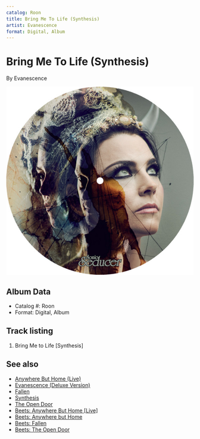 ```yaml
---
catalog: Roon
title: Bring Me To Life (Synthesis)
artist: Evanescence
format: Digital, Album
---
```


# Bring Me To Life (Synthesis)

By Evanescence

![](../../assets/albumcovers/Evanescence-Bring_Me_To_Life_Synthesis.png)

## Album Data

- Catalog #: Roon
- Format: Digital, Album


## Track listing


1. Bring Me to Life [Synthesis]


## See also

- [Anywhere But Home (Live)](Anywhere_But_Home_Live.md)
- [Evanescence (Deluxe Version)](Evanescence_Deluxe_Version.md)
- [Fallen](Fallen.md)
- [Synthesis](Synthesis.md)
- [The Open Door](The_Open_Door.md)
- [Beets: Anywhere But Home [Live]](../../Beets/Evanescence/Anywhere_But_Home_[Live].md)
- [Beets: Anywhere but Home](../../Beets/Evanescence/Anywhere_but_Home.md)
- [Beets: Fallen](../../Beets/Evanescence/Fallen.md)
- [Beets: The Open Door](../../Beets/Evanescence/The_Open_Door.md)
